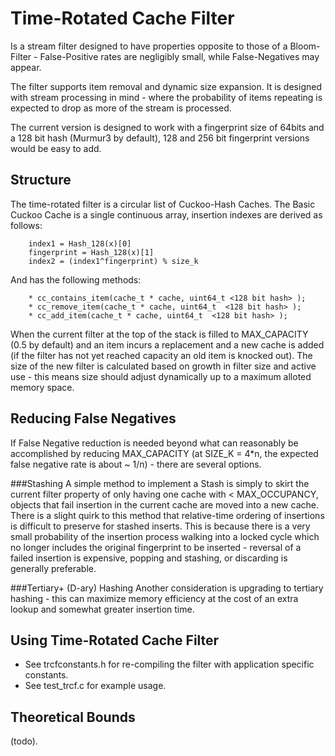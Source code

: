 Time-Rotated Cache Filter
========================

Is a stream filter designed to have properties opposite to those of a Bloom-Filter - False-Positive rates are negligibly small, while False-Negatives may appear. 

The filter supports item removal and dynamic size expansion. It is designed with stream processing in mind - where the probability of items repeating is expected to drop as more of the stream is processed. 

The current version is designed to work with a fingerprint size of 64bits and a 128 bit hash (Murmur3 by default), 128 and 256 bit fingerprint versions would be easy to add.

Structure
-----------------------------------------
The time-rotated filter is a circular list of Cuckoo-Hash Caches. The Basic Cuckoo Cache is a single continuous array, insertion indexes are derived as follows: 
```
    index1 = Hash_128(x)[0]
    fingerprint = Hash_128(x)[1]
    index2 = (index1^fingerprint) % size_k
```
And has the following methods: 
```
    * cc_contains_item(cache_t * cache, uint64_t <128 bit hash> );
    * cc_remove_item(cache_t * cache, uint64_t  <128 bit hash> );
    * cc_add_item(cache_t * cache, uint64_t  <128 bit hash> );
```
When the current filter at the top of the stack is filled to MAX_CAPACITY (0.5 by default) and an item incurs a replacement and a new cache is added (if the filter has not yet reached capacity an old item is knocked out). The size of the new filter is calculated based on growth in filter size and active use - this means size should adjust dynamically up to a maximum alloted memory space.

Reducing False Negatives 
--------------------------------
If False Negative reduction is needed beyond what can reasonably be accomplished by reducing MAX_CAPACITY (at SIZE_K = 4*n, the expected false negative rate is about ~ 1/n) - there are several options.

###Stashing
A simple method to implement a Stash is simply to skirt the current filter property of only having one cache with < MAX_OCCUPANCY, objects that fail insertion in the current cache are moved into a new cache. There is a slight quirk to this method that relative-time ordering of insertions is difficult to preserve for stashed inserts. This is because there is a very small probability of the insertion process walking into a locked cycle which no longer includes the original fingerprint to be inserted - reversal of a failed insertion is expensive, popping and stashing, or discarding is generally preferable. 

###Tertiary+ (D-ary) Hashing
Another consideration is upgrading to tertiary hashing - this can maximize memory efficiency at the cost of an extra lookup and somewhat greater insertion time.

Using Time-Rotated Cache Filter
------------------------------
* See trcfconstants.h for re-compiling the filter with application specific constants.
* See test_trcf.c for example usage.

Theoretical Bounds
--------------------------------
(todo).



